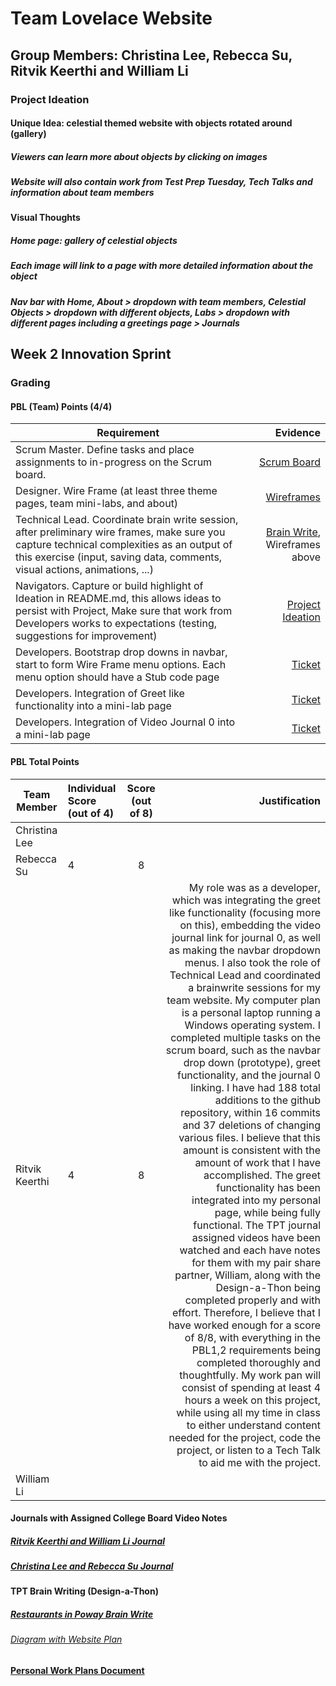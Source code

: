 # Team Lovelace Website
## Group Members: Christina Lee, Rebecca Su, Ritvik Keerthi and William Li

### Project Ideation

#### Unique Idea: celestial themed website with objects rotated around (gallery)
##### Viewers can learn more about objects by clicking on images
##### Website will also contain work from Test Prep Tuesday, Tech Talks and information about team members

#### Visual Thoughts
##### Home page: gallery of celestial objects
##### Each image will link to a page with more detailed information about the object
##### Nav bar with Home, About > dropdown with team members, Celestial Objects > dropdown with different objects, Labs > dropdown with different pages including a greetings page > Journals

## Week 2 Innovation Sprint

### Grading
#### PBL (Team) Points (4/4)
| Requirement                                                                                                                                                                                                               |  Evidence                       |
| --------------------------------------------------------------------------------------------------------------------------------------------------------------------------------------------------------------------------| -----------------------------------:|
| Scrum Master. Define tasks and place assignments to in-progress on the Scrum board.                                                                                                                                       | [Scrum Board](https://github.com/Rebecca-123/m223_team_lovelace/projects/1)  |
| Designer. Wire Frame (at least three theme pages, team mini-labs, and about)                                                                                                                                              | [Wireframes](https://www.canva.com/design/DAEo-nTBYJ8/o9IatOFq1Bfgo6LW9AZZxA/view?utm_content=DAEo-nTBYJ8&utm_campaign=designshare&utm_medium=link&utm_source=publishsharelink) |
| Technical Lead. Coordinate brain write session, after preliminary wire frames, make sure you capture technical complexities as an output of this exercise (input, saving data, comments, visual actions, animations, ...) | [Brain Write](https://www.canva.com/design/DAEo-4pXgOc/YIn0e6EuSrizghBSCGbGPw/view?utm_content=DAEo-4pXgOc&utm_campaign=designshare&utm_medium=link&utm_source=publishsharelink), Wireframes above |
| Navigators. Capture or build highlight of Ideation in README.md, this allows ideas to persist with Project,  Make sure that work from Developers works to expectations (testing, suggestions for improvement)             | [Project Ideation](https://github.com/Rebecca-123/m223_team_lovelace#project-ideation) |
| Developers. Bootstrap drop downs in navbar, start to form Wire Frame menu options.  Each menu option should have a Stub code page                                                                                         | [Ticket](https://github.com/Rebecca-123/m223_team_lovelace/blob/main/templates/layouts/navbar.html) |
| Developers. Integration of Greet like functionality into a mini-lab page                                                                                                                                                  | [Ticket](https://github.com/Rebecca-123/m223_team_lovelace/issues/10) |
| Developers. Integration of Video Journal 0 into a mini-lab page                                                                                                                                                           | [Ticket](https://github.com/Rebecca-123/m223_team_lovelace/issues/3) |

#### PBL Total Points
| Team Member     | Individual Score (out of 4)|Score (out of 8)| Justification                       |
| --------------- |:---------------------------|:--------------:| -----------------------------------:|
| Christina Lee   |                            |                |       |
| Rebecca Su      |              4             |    8           |       |
| Ritvik Keerthi  |              4             |    8           |   My role was as a developer, which was integrating the greet like functionality (focusing more on this), embedding the video journal link for journal 0, as well as making the navbar dropdown menus. I also took the role of Technical Lead and coordinated a brainwrite sessions for my team website. My computer plan is a personal laptop running a Windows operating system. I completed multiple tasks on the scrum board, such as the navbar drop down (prototype), greet functionality, and the journal 0 linking. I have had 188 total additions to the github repository, within 16 commits and 37 deletions of changing various files. I believe that this amount is consistent with the amount of work that I have accomplished. The greet functionality has been integrated into my personal page, while being fully functional. The TPT journal assigned videos have been watched and each have notes for them with my pair share partner, William, along with the Design-a-Thon being completed properly and with effort. Therefore, I believe that I have worked enough for a score of 8/8, with everything in the PBL1,2 requirements being completed thoroughly and thoughtfully. My work pan will consist of spending at least 4 hours a week on this project, while using all my time in class to either understand content needed for the project, code the project, or listen to a Tech Talk to aid me with the project.     |
| William Li      |                            |                |       |

#### Journals with Assigned College Board Video Notes
##### [Ritvik Keerthi and William Li Journal](https://docs.google.com/document/d/1yTmP6R16Gsj7J-Nt4jP-sOAtXwmaNLJ-t-T8G6riBp0/edit?usp=sharing)
##### [Christina Lee and Rebecca Su Journal](https://docs.google.com/document/d/1rxDS-Su8Yf-JtRhYigMewVp3HRqp1VQKlIGGpcutEeI/edit)

#### TPT Brain Writing (Design-a-Thon)
##### [Restaurants in Poway Brain Write](https://www.canva.com/design/DAEo0kZBgVA/R9kRBpZFF88cjC9wivz40Q/view?utm_content=DAEo0kZBgVA&utm_campaign=designshare&utm_medium=link&utm_source=publishsharelink)
###### [Diagram with Website Plan](https://docs.google.com/presentation/d/1X-lsOf79Y-JZbHH0RyQ2TtXRqFzc_2bfVrBIuFVO_A4/edit?usp=sharing)

#### [Personal Work Plans Document](https://docs.google.com/document/d/1vjgZwvOvii0DBXW2ADS4WltAxWOelT-jzfc37c1P1gs/edit?usp=sharing)